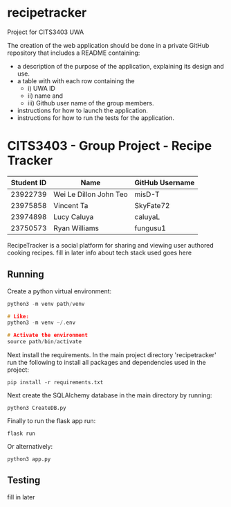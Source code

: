 # recipetracker
Project for CITS3403 UWA

The creation of the web application should be done in a private GitHub repository that includes a README containing:
- a description of the purpose of the application, explaining its design and use.
- a table with with each row containing the
  - i) UWA ID
  - ii) name and
  - iii) Github user name of the group members.
- instructions for how to launch the application.
- instructions for how to run the tests for the application.

# CITS3403 - Group Project - Recipe Tracker

|Student ID|Name|GitHub Username|
|----|----|----|
|23922739|Wei Le Dillon John Teo|misD-T|
|23975858|Vincent Ta|SkyFate72|
|23974898|Lucy Caluya|caluyaL|
|23750573|Ryan Williams|fungusu1|

RecipeTracker is a social platform for sharing and viewing user authored cooking recipes. fill in later
info about tech stack used goes here

## Running
Create a python virtual environment:
```cpp
python3 -m venv path/venv

# Like:
python3 -m venv ~/.env

# Activate the environment
source path/bin/activate
```
Next install the requirements. In the main project directory 'recipetracker' run the following to install all packages and dependencies used in the project:
```
pip install -r requirements.txt
```
Next create the SQLAlchemy database in the main directory by running:
```
python3 CreateDB.py
```
Finally to run the flask app run:
```
flask run
```
Or alternatively:
```
python3 app.py
```

## Testing
fill in later
